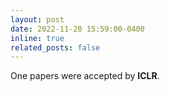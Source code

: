 ```yaml
---
layout: post
date: 2022-11-20 15:59:00-0400
inline: true
related_posts: false
---
```


One papers were accepted by **ICLR**.
